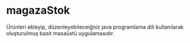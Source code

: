 # magazaStok
Ürünleri ekleyip, düzenleyebileceiğniz java programlama dili kullanılarak oluşturulmuş  basit masaüstü uygulamasıdır.
